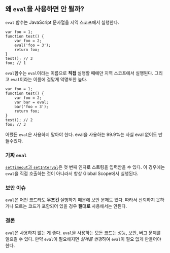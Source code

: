 ## 왜 `eval`을 사용하면 안 될까?

`eval` 함수는 JavaScript 문자열을 지역 스코프에서 실행한다.

    var foo = 1;
    function test() {
        var foo = 2;
        eval('foo = 3');
        return foo;
    }
    test(); // 3
    foo; // 1

`eval`함수는 `eval`이라는 이름으로 **직접** 실행할 때에만 지역 스코프에서 실행된다. 그리고 `eval`이라는 이름에 걸맞게 악명또한 높다.

    var foo = 1;
    function test() {
        var foo = 2;
        var bar = eval;
        bar('foo = 3');
        return foo;
    }
    test(); // 2
    foo; // 3

어쨌든 `eval`은 사용하지 말아야 한다. eval을 사용하는 99.9%는 사실 eval 없이도 만들수있다.

### 가짜 `eval`

[`setTimeout`과 `setInterval`](#other.timeouts)은 첫 번째 인자로 스트링을 입력받을 수 있다. 이 경우에는 `eval`을 직접 호출하는 것이 아니라서 항상 Global Scope에서 실행된다.

### 보안 이슈

`eval`은 어떤 코드라도 **무조건** 실행하기 때문에 보안 문제도 있다. 따라서 신뢰하지 못하거나 모르는 코드가 포함되어 있을 경우 **절대로** 사용해서는 안된다.

### 결론

`eval`은 사용하지 않는 게 좋다. `eval`을 사용하는 모든 코드는 성능, 보안, 버그 문제를 일으킬 수 있다. 만약 `eval`이 필요해지면 *설계를 변경*하여 `eval`이 필요 없게 만들어야 한다.
